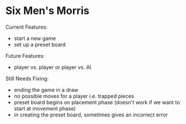 Six Men's Morris
======================

Current Features:
- start a new game
- set up a preset board

Future Features:
- player vs. player or player vs. AI

Still Needs Fixing:
- ending the game in a draw
- no possible moves for a player i.e. trapped pieces
- preset board begins on placement phase (doesn't work if we want to start at movement phase)
- in creating the preset board, sometimes gives an incorrect error
